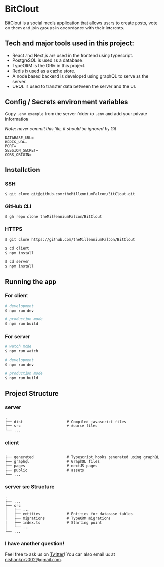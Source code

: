 # BitClout

BitClout is a social media application that allows users to create posts, vote on them and join groups in accordance with their interests.

## Tech and major tools used in this project:

- React and Next.js are used in the frontend using typescript.
- PostgreSQL is used as a database.
- TypeORM is the ORM in this project.
- Redis is used as a cache store.
- A node based backend is developed using graphQL to serve as the server.
- URQL is used to transfer data between the server and the UI.

## Config / Secrets environment variables

Copy `.env.example` from the server folder to `.env` and add your private information

*Note: never commit this file, it should be ignored by Git*

```
DATABASE_URL=
REDIS_URL=
PORT=
SESSION_SECRET=
CORS_ORIGIN=
```

## Installation

### SSH

```bash
$ git clone git@github.com:theMillenniumFalcon/BitClout.git
```

### GitHub CLI

```bash
$ gh repo clone theMillenniumFalcon/BitClout
```

### HTTPS

```bash
$ git clone https://github.com/theMillenniumFalcon/BitClout
```


```bash
$ cd client
$ npm install
```

```bash
$ cd server
$ npm install
```

## Running the app

### For client
```bash
# development
$ npm run dev

# production mode
$ npm run build
```

### For server
```bash
# watch mode
$ npm run watch

# development
$ npm run dev

# production mode
$ npm run build
```

## Project Structure

### server
    .
    ├── dist                    # Compiled javascript files
    ├── src                     # Source files
    └── ...

### client
    .
    ├── generated               # Typescript hooks generated using graphQL
    ├── graphql                 # GraphQL files
    ├── pages                   # nextJS pages
    ├── public                  # assets
    └── ...

### server src Structure

    .
    ├── ...
    ├── src
    │   ├── ...
    │   ├── entities            # Entities for database tables
    │   ├── migrations          # TypeORM migrations
    |   ├── index.ts            # Starting point
    │   └── ...
    └── ...

### I have another question!

Feel free to ask us on [Twitter](https://twitter.com/nishankstwt)! You can also email us at nishankpr2002@gmail.com.